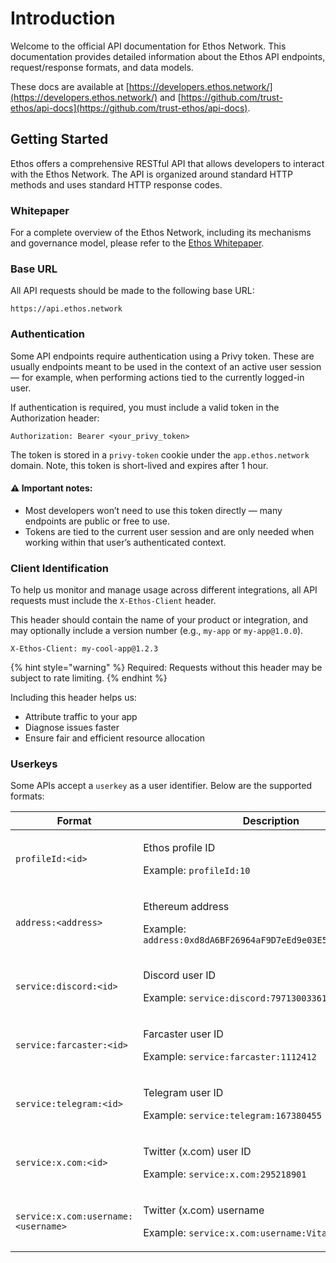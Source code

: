 # Introduction

Welcome to the official API documentation for Ethos Network. This documentation provides detailed information about the Ethos API endpoints, request/response formats, and data models.

These docs are available at [https://developers.ethos.network/](https://developers.ethos.network/) and [https://github.com/trust-ethos/api-docs](https://github.com/trust-ethos/api-docs).

## Getting Started

Ethos offers a comprehensive RESTful API that allows developers to interact with the Ethos Network. The API is organized around standard HTTP methods and uses standard HTTP response codes.

### Whitepaper

For a complete overview of the Ethos Network, including its mechanisms and governance model, please refer to the [Ethos Whitepaper](https://whitepaper.ethos.network).

### Base URL

All API requests should be made to the following base URL:

```
https://api.ethos.network
```

### Authentication

Some API endpoints require authentication using a Privy token. These are usually endpoints meant to be used in the context of an active user session — for example, when performing actions tied to the currently logged-in user.

If authentication is required, you must include a valid token in the Authorization header:

```http
Authorization: Bearer <your_privy_token>
```

The token is stored in a `privy-token` cookie under the `app.ethos.network` domain. Note, this token is short-lived and expires after 1 hour.

#### ⚠️ Important notes:

* Most developers won’t need to use this token directly — many endpoints are public or free to use.
* Tokens are tied to the current user session and are only needed when working within that user’s authenticated context.

### Client Identification

To help us monitor and manage usage across different integrations, all API requests must include the `X-Ethos-Client` header.

This header should contain the name of your product or integration, and may optionally include a version number (e.g., `my-app` or `my-app@1.0.0`).

```http
X-Ethos-Client: my-cool-app@1.2.3
```

{% hint style="warning" %}
Required: Requests without this header may be subject to rate limiting.
{% endhint %}

Including this header helps us:

* Attribute traffic to your app
* Diagnose issues faster
* Ensure fair and efficient resource allocation

### Userkeys

Some APIs accept a `userkey` as a user identifier. Below are the supported formats:

<table><thead><tr><th width="325.59375">Format</th><th>Description</th></tr></thead><tbody><tr><td><code>profileId:&#x3C;id></code></td><td><p>Ethos profile ID</p><p>Example: <code>profileId:10</code></p></td></tr><tr><td><code>address:&#x3C;address></code></td><td><p>Ethereum address</p><p>Example: <code>address:0xd8dA6BF26964aF9D7eEd9e03E53415D37aA96045</code></p></td></tr><tr><td><code>service:discord:&#x3C;id></code></td><td><p>Discord user ID</p><p>Example: <code>service:discord:797130033613242441</code></p></td></tr><tr><td><code>service:farcaster:&#x3C;id></code></td><td><p>Farcaster user ID</p><p>Example: <code>service:farcaster:1112412</code></p></td></tr><tr><td><code>service:telegram:&#x3C;id></code></td><td><p>Telegram user ID</p><p>Example: <code>service:telegram:167380455</code></p></td></tr><tr><td><code>service:x.com:&#x3C;id></code></td><td><p>Twitter (x.com) user ID</p><p>Example: <code>service:x.com:295218901</code></p></td></tr><tr><td><code>service:x.com:username:&#x3C;username></code></td><td><p>Twitter (x.com) username</p><p>Example: <code>service:x.com:username:VitalikButerin</code></p></td></tr></tbody></table>


